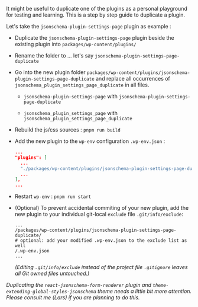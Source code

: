 It might be useful to duplicate one of the plugins as a personal playground for testing and learning. This is a step by step guide to duplicate a plugin.

Let's take the `jsonschema-plugin-settings-page` plugin as example :

- Duplicate the `jsonschema-plugin-settings-page` plugin beside the existing plugin into `packages/wp-content/plugins/`

- Rename the folder to ... let's say `jsonschema-plugin-settings-page-duplicate`

- Go into the new plugin folder `packages/wp-content/plugins/jsonschema-plugin-settings-page-duplicate` and replace all occurrences of  `jsonschema_plugin_settings_page_duplicate` in all files.

  - `jsonschema-plugin-settings-page` with `jsonschema-plugin-settings-page-duplicate`

  - `jsonschema_plugin_settings_page` with `jsonschema_plugin_settings_page_duplicate`

- Rebuild the js/css sources : `pnpm run build`

- Add the new plugin to the `wp-env` configuration `.wp-env.json` :

  ```json
  ...
  "plugins": [
    ...
    "./packages/wp-content/plugins/jsonschema-plugin-settings-page-duplicate/",
    ...
  ],
  ...
  ```

- Restart `wp-env` : `pnpm run start`

- (Optional) To prevent accidental commiting of your new plugin, add the new plugin to your individual git-local `exclude` file `.git/info/exclude`:

  ```
  ...
  /packages/wp-content/plugins/jsonschema-plugin-settings-page-duplicate/
  # optional: add your modified .wp-env.json to the exclude list as well
  /.wp-env.json
  ...
  ```

  _(Editing `.git/info/exclude` instead of the project file `.gitignore` leaves all Git owned files untouched.)_

_Duplicating the `react-jsonschema-form-renderer` plugin and `theme-extending-global-styles-jsonschema` theme needs a little bit more attention. Please consult me (Lars) if you are planning to do this._
